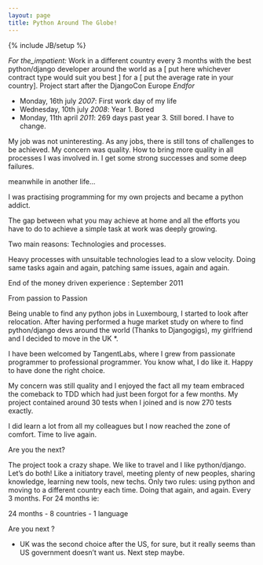 ```yaml
---
layout: page
title: Python Around The Globe!
---
```

{% include JB/setup %}

*For the_impatient:*
  Work in a different country every 3 months with the best python/django developer around the world as a [ put here whichever contract type would suit you best ] for a [ put the average rate in your country].
  Project start after the DjangoCon Europe
*Endfor*

- Monday,  16th july *2007*: First work day of my life
- Wednesday,  10th july *2008*: Year 1. Bored
- Monday,  11th april *2011*: 269 days past year 3. Still bored. I have to change.

My job was not uninteresting. As any jobs, there is still tons of challenges to be achieved. My concern was quality. How to bring more quality in all processes I was involved in. I get some strong successes and some deep failures.

meanwhile in another life...

I was practising programming for my own projects and became a python addict.

The gap between what you may achieve at home and all the efforts you have to do to achieve a simple task at work was deeply growing.

Two main reasons: Technologies and processes.

Heavy processes with unsuitable technologies lead to a slow velocity. Doing same tasks again and again, patching same issues, again and again.

End of the money driven experience : September 2011

From passion to Passion

Being unable to find any python jobs in Luxembourg, I started to look after relocation. After having performed a huge market study on where to find python/django devs around the world (Thanks to Djangogigs), my girlfriend and I decided to move in the UK *.

I have been welcomed by TangentLabs, where I grew from passionate programmer to professional programmer. You know what, I do like it. Happy to have done the right choice.

My concern was still quality and I enjoyed the fact all my team embraced the comeback to TDD which had just been forgot for a few months. My project contained around 30 tests when I joined and is now 270 tests exactly.

I did learn a lot from all my colleagues but I now reached the zone of comfort. Time to live again.

Are you the next? 

The project took a crazy shape. We like to travel and I like python/django. Let’s do both!
Like a initiatory travel, meeting plenty of new peoples, sharing knowledge, learning new tools, new techs. Only two rules: using python and moving to a different country each time. Doing that again, and again. Every 3 months. For 24 months ie:

24 months - 8 countries - 1 language

Are you next ?


* UK was the second choice after the US, for sure, but it really seems than US government doesn’t want us. Next step maybe.